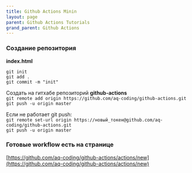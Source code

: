 ```yaml
---
title: Github Actions Minin
layout: page
parent: Github Actions Tutorials
grand_parent: Github Actions
---
```

### Создание репозитория
**index.html**  

`git init`  
`git add .`  
`git commit -m "init"`  

Создать на гитхабе репозиторий **github-actions**  
`git remote add origin https://github.com/aq-coding/github-actions.git`  
`git push -u origin master`

Если не работает git push:  
`git remote set-url origin https://новый_токен@github.com/aq-coding/github-actions.git`  
`git push -u origin master`

### Готовые workflow есть на странице
[https://github.com/aq-coding/github-actions/actions/new](https://github.com/aq-coding/github-actions/actions/new)  

